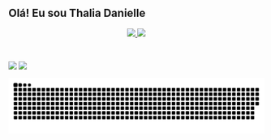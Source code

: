 ## Olá! Eu sou Thalia Danielle

<div align="center">
  <a href="https://github.com/thalia-dani">
  <img height="150em" src="https://github-readme-stats.vercel.app/api?username=thalia-dani&show_icons=true&theme=radical&include_all_commits=true&count_private=true"/>
  <img height="150em" src="https://github-readme-stats.vercel.app/api/top-langs/?username=thalia-dani&layout=compact&langs_count=7&theme=radical"/>

</div>

<div style="display: inline_block"><br>
 
          
      
</div>

##

<div> 
 <a href = "mailto:thaliadani2@gmail.com"><img src="https://img.shields.io/badge/Gmail-D14836?style=for-the-badge&logo=gmail&logoColor=white" target="_blank"></a>
  <a href="https://www.linkedin.com/in/thalia-danielle-21b968221/" target="_blank"><img src="https://img.shields.io/badge/-LinkedIn-%230077B5?style=for-the-badge&logo=linkedin&logoColor=white" target="_blank"></a> 
  
  ![Snake animation](https://github.com/thalia-dani/thalia-dani/blob/output/github-contribution-grid-snake.svg)
 
</div>
